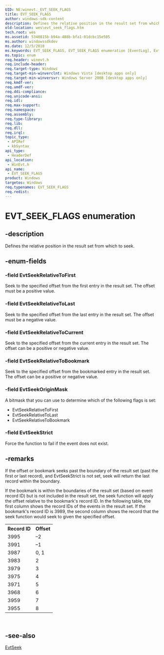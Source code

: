 ```yaml
---
UID: NE:winevt._EVT_SEEK_FLAGS
title: EVT_SEEK_FLAGS
author: windows-sdk-content
description: Defines the relative position in the result set from which to seek.
old-location: wes\evt_seek_flags.htm
tech.root: wes
ms.assetid: 5340815b-b94a-488b-bfa1-01dcbc15e505
ms.author: windowssdkdev
ms.date: 12/5/2018
ms.keywords: EVT_SEEK_FLAGS, EVT_SEEK_FLAGS enumeration [EventLog], EvtSeekOriginMask, EvtSeekRelativeToBookmark, EvtSeekRelativeToCurrent, EvtSeekRelativeToFirst, EvtSeekRelativeToLast, EvtSeekStrict, wes.evt_seek_flags, winevt/EVT_SEEK_FLAGS, winevt/EvtSeekOriginMask, winevt/EvtSeekRelativeToBookmark, winevt/EvtSeekRelativeToCurrent, winevt/EvtSeekRelativeToFirst, winevt/EvtSeekRelativeToLast, winevt/EvtSeekStrict
ms.topic: enum
req.header: winevt.h
req.include-header: 
req.target-type: Windows
req.target-min-winverclnt: Windows Vista [desktop apps only]
req.target-min-winversvr: Windows Server 2008 [desktop apps only]
req.kmdf-ver: 
req.umdf-ver: 
req.ddi-compliance: 
req.unicode-ansi: 
req.idl: 
req.max-support: 
req.namespace: 
req.assembly: 
req.type-library: 
req.lib: 
req.dll: 
req.irql: 
topic_type:
 - APIRef
 - kbSyntax
api_type:
 - HeaderDef
api_location:
 - WinEvt.h
api_name:
 - EVT_SEEK_FLAGS
product: Windows
targetos: Windows
req.typenames: EVT_SEEK_FLAGS
req.redist: 
---
```


# EVT_SEEK_FLAGS enumeration


## -description


Defines the relative position in the result set from which to seek.


## -enum-fields




### -field EvtSeekRelativeToFirst

Seek to the specified offset from the first entry in the result set. The offset must be a positive value.


### -field EvtSeekRelativeToLast

Seek to the specified offset from the last entry in the result set. The offset must be a negative value.


### -field EvtSeekRelativeToCurrent

Seek to the specified offset from the current entry in the result set. The offset can be a positive or negative value.


### -field EvtSeekRelativeToBookmark

Seek to the specified offset from the bookmarked entry in the result set. The offset can be a positive or negative value.


### -field EvtSeekOriginMask

A bitmask that you can use to determine which of the following flags is set:

<ul>
<li>EvtSeekRelativeToFirst</li>
<li>EvtSeekRelativeToLast</li>
<li>EvtSeekRelativeToBookmark</li>
</ul>

### -field EvtSeekStrict

Force the function to fail if the event does not exist.


## -remarks



If the offset or bookmark seeks past the boundary of the result set (past the first or last record), and EvtSeekStrict is not set, seek will return the last record within the boundary.

If the bookmark is within the boundaries of the result set (based on event record ID) but is not included in the result set, the seek function will apply the offset relative to the bookmark's record ID. In the following table, the first column shows the record IDs of the events in the result set. If the bookmark's record ID is 3989, the second column shows the record that the seek function would seek to given the specified offset.

<table>
<tr>
<th>Record ID</th>
<th>Offset</th>
</tr>
<tr>
<td>3995</td>
<td>–2</td>
</tr>
<tr>
<td>3991</td>
<td>–1</td>
</tr>
<tr>
<td>3987</td>
<td>0, 1</td>
</tr>
<tr>
<td>3983</td>
<td>2</td>
</tr>
<tr>
<td>3979</td>
<td>3</td>
</tr>
<tr>
<td>3975</td>
<td>4</td>
</tr>
<tr>
<td>3971</td>
<td>5</td>
</tr>
<tr>
<td>3968</td>
<td>6</td>
</tr>
<tr>
<td>3959</td>
<td>7</td>
</tr>
<tr>
<td>3955</td>
<td>8</td>
</tr>
</table>
 




## -see-also




<a href="https://msdn.microsoft.com/62cf5039-f7c5-4f16-b7e3-dcc8907e6b7c">EvtSeek</a>
 

 


